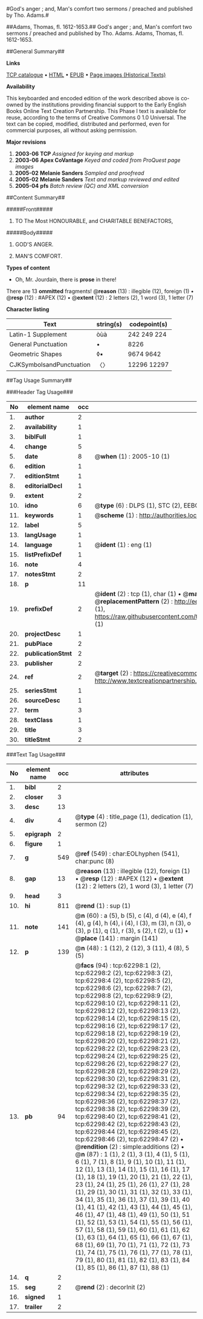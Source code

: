 #God's anger ; and, Man's comfort two sermons / preached and published by Tho. Adams.#

##Adams, Thomas, fl. 1612-1653.##
God's anger ; and, Man's comfort two sermons / preached and published by Tho. Adams.
Adams, Thomas, fl. 1612-1653.

##General Summary##

**Links**

[TCP catalogue](http://www.ota.ox.ac.uk/tcp/)  • 
[HTML](http://tei.it.ox.ac.uk/tcp/Texts-HTML/free/A26/A26344.html)  • 
[EPUB](http://tei.it.ox.ac.uk/tcp/Texts-EPUB/free/A26/A26344.epub) • 
[Page images (Historical Texts)](https://data.historicaltexts.jisc.ac.uk/view?pubId=eebo-12487844e&pageId=eebo-12487844e-62298-1)

**Availability**

This keyboarded and encoded edition of the
	       work described above is co-owned by the institutions
	       providing financial support to the Early English Books
	       Online Text Creation Partnership. This Phase I text is
	       available for reuse, according to the terms of Creative
	       Commons 0 1.0 Universal. The text can be copied,
	       modified, distributed and performed, even for
	       commercial purposes, all without asking permission.

**Major revisions**

1. __2003-06__ __TCP__ *Assigned for keying and markup*
1. __2003-06__ __Apex CoVantage__ *Keyed and coded from ProQuest page images*
1. __2005-02__ __Melanie Sanders__ *Sampled and proofread*
1. __2005-02__ __Melanie Sanders__ *Text and markup reviewed and edited*
1. __2005-04__ __pfs__ *Batch review (QC) and XML conversion*

##Content Summary##

#####Front#####

1. TO The Most HONOURABLE, and CHARITABLE BENEFACTORS,

#####Body#####

1. GOD'S ANGER.

1. MAN'S COMFORT.

**Types of content**

  * Oh, Mr. Jourdain, there is **prose** in there!

There are 13 **ommitted** fragments! 
 @__reason__ (13) : illegible (12), foreign (1)  •  @__resp__ (12) : #APEX (12)  •  @__extent__ (12) : 2 letters (2), 1 word (3), 1 letter (7)

**Character listing**


|Text|string(s)|codepoint(s)|
|---|---|---|
|Latin-1 Supplement|òùà|242 249 224|
|General Punctuation|•|8226|
|Geometric Shapes|◊▪|9674 9642|
|CJKSymbolsandPunctuation|〈〉|12296 12297|

##Tag Usage Summary##

###Header Tag Usage###

|No|element name|occ|attributes|
|---|---|---|---|
|1.|__author__|2||
|2.|__availability__|1||
|3.|__biblFull__|1||
|4.|__change__|5||
|5.|__date__|8| @__when__ (1) : 2005-10 (1)|
|6.|__edition__|1||
|7.|__editionStmt__|1||
|8.|__editorialDecl__|1||
|9.|__extent__|2||
|10.|__idno__|6| @__type__ (6) : DLPS (1), STC (2), EEBO-CITATION (1), OCLC (1), VID (1)|
|11.|__keywords__|1| @__scheme__ (1) : http://authorities.loc.gov/ (1)|
|12.|__label__|5||
|13.|__langUsage__|1||
|14.|__language__|1| @__ident__ (1) : eng (1)|
|15.|__listPrefixDef__|1||
|16.|__note__|4||
|17.|__notesStmt__|2||
|18.|__p__|11||
|19.|__prefixDef__|2| @__ident__ (2) : tcp (1), char (1)  •  @__matchPattern__ (2) : ([0-9\-]+):([0-9IVX]+) (1), (.+) (1)  •  @__replacementPattern__ (2) : http://eebo.chadwyck.com/downloadtiff?vid=$1&page=$2 (1), https://raw.githubusercontent.com/textcreationpartnership/Texts/master/tcpchars.xml#$1 (1)|
|20.|__projectDesc__|1||
|21.|__pubPlace__|2||
|22.|__publicationStmt__|2||
|23.|__publisher__|2||
|24.|__ref__|2| @__target__ (2) : https://creativecommons.org/publicdomain/zero/1.0/ (1), http://www.textcreationpartnership.org/docs/. (1)|
|25.|__seriesStmt__|1||
|26.|__sourceDesc__|1||
|27.|__term__|3||
|28.|__textClass__|1||
|29.|__title__|3||
|30.|__titleStmt__|2||


###Text Tag Usage###

|No|element name|occ|attributes|
|---|---|---|---|
|1.|__bibl__|2||
|2.|__closer__|3||
|3.|__desc__|13||
|4.|__div__|4| @__type__ (4) : title_page (1), dedication (1), sermon (2)|
|5.|__epigraph__|2||
|6.|__figure__|1||
|7.|__g__|549| @__ref__ (549) : char:EOLhyphen (541), char:punc (8)|
|8.|__gap__|13| @__reason__ (13) : illegible (12), foreign (1)  •  @__resp__ (12) : #APEX (12)  •  @__extent__ (12) : 2 letters (2), 1 word (3), 1 letter (7)|
|9.|__head__|3||
|10.|__hi__|811| @__rend__ (1) : sup (1)|
|11.|__note__|141| @__n__ (60) : a (5), b (5), c (4), d (4), e (4), f (4), g (4), h (4), i (4), l (3), m (3), n (3), o (3), p (1), q (1), r (3), s (2), t (2), u (1)  •  @__place__ (141) : margin (141)|
|12.|__p__|139| @__n__ (48) : 1 (12), 2 (12), 3 (11), 4 (8), 5 (5)|
|13.|__pb__|94| @__facs__ (94) : tcp:62298:1 (2), tcp:62298:2 (2), tcp:62298:3 (2), tcp:62298:4 (2), tcp:62298:5 (2), tcp:62298:6 (2), tcp:62298:7 (2), tcp:62298:8 (2), tcp:62298:9 (2), tcp:62298:10 (2), tcp:62298:11 (2), tcp:62298:12 (2), tcp:62298:13 (2), tcp:62298:14 (2), tcp:62298:15 (2), tcp:62298:16 (2), tcp:62298:17 (2), tcp:62298:18 (2), tcp:62298:19 (2), tcp:62298:20 (2), tcp:62298:21 (2), tcp:62298:22 (2), tcp:62298:23 (2), tcp:62298:24 (2), tcp:62298:25 (2), tcp:62298:26 (2), tcp:62298:27 (2), tcp:62298:28 (2), tcp:62298:29 (2), tcp:62298:30 (2), tcp:62298:31 (2), tcp:62298:32 (2), tcp:62298:33 (2), tcp:62298:34 (2), tcp:62298:35 (2), tcp:62298:36 (2), tcp:62298:37 (2), tcp:62298:38 (2), tcp:62298:39 (2), tcp:62298:40 (2), tcp:62298:41 (2), tcp:62298:42 (2), tcp:62298:43 (2), tcp:62298:44 (2), tcp:62298:45 (2), tcp:62298:46 (2), tcp:62298:47 (2)  •  @__rendition__ (2) : simple:additions (2)  •  @__n__ (87) : 1 (1), 2 (1), 3 (1), 4 (1), 5 (1), 6 (1), 7 (1), 8 (1), 9 (1), 10 (1), 11 (1), 12 (1), 13 (1), 14 (1), 15 (1), 16 (1), 17 (1), 18 (1), 19 (1), 20 (1), 21 (1), 22 (1), 23 (1), 24 (1), 25 (1), 26 (1), 27 (1), 28 (1), 29 (1), 30 (1), 31 (1), 32 (1), 33 (1), 34 (1), 35 (1), 36 (1), 37 (1), 39 (1), 40 (1), 41 (1), 42 (1), 43 (1), 44 (1), 45 (1), 46 (1), 47 (1), 48 (1), 49 (1), 50 (1), 51 (1), 52 (1), 53 (1), 54 (1), 55 (1), 56 (1), 57 (1), 58 (1), 59 (1), 60 (1), 61 (1), 62 (1), 63 (1), 64 (1), 65 (1), 66 (1), 67 (1), 68 (1), 69 (1), 70 (1), 71 (1), 72 (1), 73 (1), 74 (1), 75 (1), 76 (1), 77 (1), 78 (1), 79 (1), 80 (1), 81 (1), 82 (1), 83 (1), 84 (1), 85 (1), 86 (1), 87 (1), 88 (1)|
|14.|__q__|2||
|15.|__seg__|2| @__rend__ (2) : decorInit (2)|
|16.|__signed__|1||
|17.|__trailer__|2||
